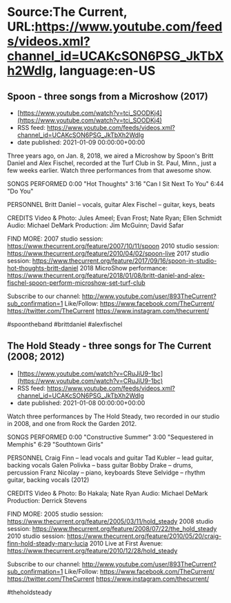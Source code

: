 # Source:The Current, URL:https://www.youtube.com/feeds/videos.xml?channel_id=UCAKcSON6PSG_JkTbXh2WdIg, language:en-US

## Spoon - three songs from a Microshow (2017)
 - [https://www.youtube.com/watch?v=tci_SOODKj4](https://www.youtube.com/watch?v=tci_SOODKj4)
 - RSS feed: https://www.youtube.com/feeds/videos.xml?channel_id=UCAKcSON6PSG_JkTbXh2WdIg
 - date published: 2021-01-09 00:00:00+00:00

Three years ago, on Jan. 8, 2018, we aired a Microshow by Spoon's Britt Daniel and Alex Fischel, recorded at the Turf Club in St. Paul, Minn., just a few weeks earlier. Watch three performances from that awesome show.

SONGS PERFORMED
0:00 "Hot Thoughts"
3:16 "Can I Sit Next To You"
6:44 "Do You"

PERSONNEL
Britt Daniel – vocals, guitar
Alex Fischel – guitar, keys, beats

CREDITS
Video & Photo: Jules Ameel; Evan Frost; Nate Ryan; Ellen Schmidt
Audio: Michael DeMark
Production: Jim McGuinn; David Safar

FIND MORE:
2007 studio session:
https://www.thecurrent.org/feature/2007/10/11/spoon
2010 studio session: https://www.thecurrent.org/feature/2010/04/02/spoon-live
2017 studio session: https://www.thecurrent.org/feature/2017/09/16/spoon-in-studio-hot-thoughts-britt-daniel
2018 MicroShow performance:
https://www.thecurrent.org/feature/2018/01/08/britt-daniel-and-alex-fischel-spoon-perform-microshow-set-turf-club

Subscribe to our channel:
http://www.youtube.com/user/893TheCurrent?sub_confirmation=1
Like/Follow:
https://www.facebook.com/TheCurrent/
https://twitter.com/TheCurrent
https://www.instagram.com/thecurrent/

#spoontheband #brittdaniel #alexfischel

## The Hold Steady - three songs for The Current (2008; 2012)
 - [https://www.youtube.com/watch?v=CRuJiU9-1bc](https://www.youtube.com/watch?v=CRuJiU9-1bc)
 - RSS feed: https://www.youtube.com/feeds/videos.xml?channel_id=UCAKcSON6PSG_JkTbXh2WdIg
 - date published: 2021-01-08 00:00:00+00:00

Watch three performances by The Hold Steady, two recorded in our studio in 2008, and one from Rock the Garden 2012.

SONGS PERFORMED
0:00 "Constructive Summer"
3:00 "Sequestered in Memphis"
6:29 "Southtown Girls"

PERSONNEL
Craig Finn – lead vocals and guitar 
Tad Kubler – lead guitar, backing vocals 
Galen Polivka – bass guitar 
Bobby Drake – drums, percussion 
Franz Nicolay – piano, keyboards
Steve Selvidge – rhythm guitar, backing vocals (2012)

CREDITS
Video & Photo: Bo Hakala; Nate Ryan
Audio: Michael DeMark
Production: Derrick Stevens

FIND MORE:
2005 studio session:
https://www.thecurrent.org/feature/2005/03/11/hold_steady
2008 studio session: https://www.thecurrent.org/feature/2008/07/22/the_hold_steady
2010 studio session: https://www.thecurrent.org/feature/2010/05/20/craig-finn-hold-steady-mary-lucia
2010 Live at First Avenue:
https://www.thecurrent.org/feature/2010/12/28/hold_steady

Subscribe to our channel:
http://www.youtube.com/user/893TheCurrent?sub_confirmation=1
Like/Follow:
https://www.facebook.com/TheCurrent/
https://twitter.com/TheCurrent
https://www.instagram.com/thecurrent/

#theholdsteady

